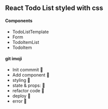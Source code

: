 ## React Todo List styled with css

#### Components

- TodoListTemplate
- Form
- TodoItemList
- TodoItem

#### git imoji

- Init commmit :tada:
- Add component :seedling:
- styling :art:
- state & props: :file_folder:
- refactor code :hammer:
- deploy :rocket:
- error :construction:
